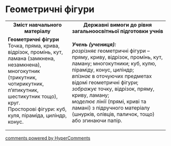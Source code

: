 <div id="hypercomments_widget" class="js-hypercomments-widget invisible"></div>

# Геометричні фігури
<table>
  <tr>
    <td width="40%" align="center"><b>Зміст навчального матеріалу<b></td>
    <td width="60%" align="center"><b>Державні вимоги до рівня загальноосвітньої підготовки учнів</b></td>
  </tr>
  <tr>
    <td width="40%" style="vertical-align:top !important;"><b>Геометричні фігури</b><br>
Точка, пряма, крива, відрізок, промінь, кут,  ламана (замкнена, незамкнена), многокутник (трикутник, чотирикутник, п’ятикутник, шестикутник тощо), круг. <br>
Просторові фігури: куб, куля, піраміда, циліндр, конус. </td>
    <td width="60%" style="vertical-align:top !important;">
    <p><i><b>Учень (учениця):</b></i><br>
<i>розрізняє</i> геометричні фігури – пряму, криву, відрізок, промінь, кут, ламану; многокутники; куб, кулю, піраміду, конус, циліндр;<br>
<i>впізнає</i> в оточуючих предметах відомі геометричні фігури;<br>
<i>зображує</i> точку, відрізок, пряму, криву, ламану;<br>
<i>моделює</i> лінії (прямі, криві та ламані) з підручного матеріалу (шнурків, олівців, паличок, тощо) або згинаючи папір.</td>
  </tr>
</table>

<div class="js-hypercomments-container">
    <a href="http://hypercomments.com" class="hc-link" title="comments widget">comments powered by HyperComments</a>
</div>